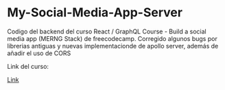 # My-Social-Media-App-Server

Codigo del backend del curso React / GraphQL Course - Build a social media app (MERNG Stack) de freecodecamp. Corregido algunos bugs por librerias antiguas y nuevas implementacionde de apollo server, además de añadir el uso de CORS

Link del curso:

[Link](https://youtu.be/n1mdAPFq2Os)
